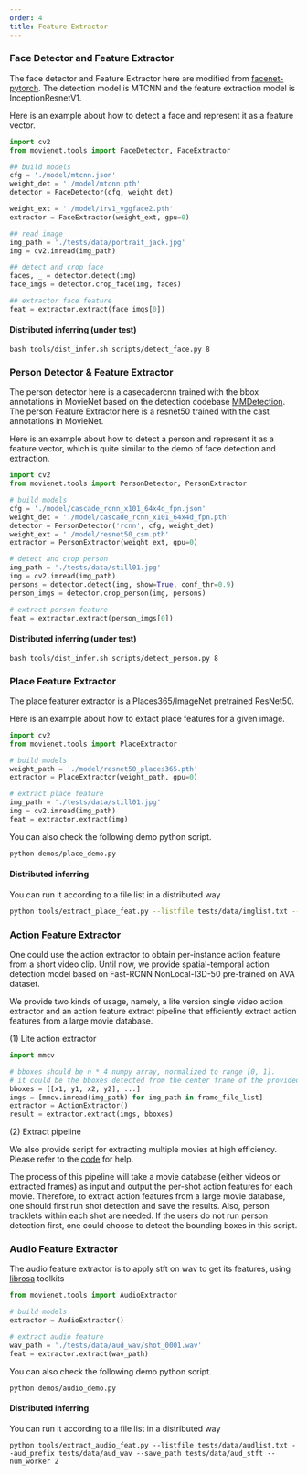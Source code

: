```yaml
---
order: 4
title: Feature Extractor
---
```


### Face Detector and Feature Extractor

The face detector and Feature Extractor here are modified from [facenet-pytorch](https://github.com/timesler/facenet-pytorch). The detection model is MTCNN and the feature extraction model is InceptionResnetV1.

Here is an example about how to detect a face and represent it as a feature vector.

```python
import cv2
from movienet.tools import FaceDetector, FaceExtractor

## build models
cfg = './model/mtcnn.json'
weight_det = './model/mtcnn.pth'
detector = FaceDetector(cfg, weight_det)

weight_ext = './model/irv1_vggface2.pth'
extractor = FaceExtractor(weight_ext, gpu=0)

## read image
img_path = './tests/data/portrait_jack.jpg'
img = cv2.imread(img_path)

## detect and crop face
faces, _ = detector.detect(img)
face_imgs = detector.crop_face(img, faces)

## extractor face feature
feat = extractor.extract(face_imgs[0])
```

#### Distributed inferring (under test)

```
bash tools/dist_infer.sh scripts/detect_face.py 8
```

### Person Detector & Feature Extractor

The person detector here is a casecadercnn trained with the bbox annotations in MovieNet based on the detection codebase [MMDetection](https://github.com/open-mmlab/mmdetection). The person Feature Extractor here is a resnet50 trained with the cast annotations in MovieNet.

Here is an example about how to detect a person and represent it as a feature vector, which is quite similar to the demo of face detection and extraction.

```python
import cv2
from movienet.tools import PersonDetector, PersonExtractor

# build models
cfg = './model/cascade_rcnn_x101_64x4d_fpn.json'
weight_det = './model/cascade_rcnn_x101_64x4d_fpn.pth'
detector = PersonDetector('rcnn', cfg, weight_det)
weight_ext = './model/resnet50_csm.pth'
extractor = PersonExtractor(weight_ext, gpu=0)

# detect and crop person
img_path = './tests/data/still01.jpg'
img = cv2.imread(img_path)
persons = detector.detect(img, show=True, conf_thr=0.9)
person_imgs = detector.crop_person(img, persons)

# extract person feature
feat = extractor.extract(person_imgs[0])
```

#### Distributed inferring (under test)

```
bash tools/dist_infer.sh scripts/detect_person.py 8
```

### Place Feature Extractor

The place featurer extractor is a Places365/ImageNet pretrained ResNet50.

Here is an example about how to extact place features for a given image.

```python
import cv2
from movienet.tools import PlaceExtractor

# build models
weight_path = './model/resnet50_places365.pth'
extractor = PlaceExtractor(weight_path, gpu=0)

# extract place feature
img_path = './tests/data/still01.jpg'
img = cv2.imread(img_path)
feat = extractor.extract(img)
```

You can also check the following demo python script.

```sh
python demos/place_demo.py
```

#### Distributed inferring

You can run it according to a file list in a distributed way

```sh
python tools/extract_place_feat.py --listfile tests/data/imglist.txt --img_prefix tests/data/aud_wav --save_path tests/data/place_feat --num_worker 2
```

### Action Feature Extractor

One could use the action extractor to obtain per-instance action feature from a
short video clip. Until now, we provide spatial-temporal action detection model
based on Fast-RCNN NonLocal-I3D-50 pre-trained on AVA dataset.

We provide two kinds of usage, namely, a lite version single video action extractor
and an action feature extract pipeline that efficiently extract action features
from a large movie database.

(1) Lite action extractor

```python
import mmcv

# bboxes should be n * 4 numpy array, normalized to range [0, 1].
# it could be the bboxes detected from the center frame of the provided video.
bboxes = [[x1, y1, x2, y2], ...]
imgs = [mmcv.imread(img_path) for img_path in frame_file_list]
extractor = ActionExtractor()
result = extractor.extract(imgs, bboxes)
```

(2) Extract pipeline

We also provide script for extracting multiple movies at high efficiency.
Please refer to the [code](https://github.com/movienet/movienet-tools/blob/master/scripts/extract_action_feats.py) for help.

The process of this pipeline will take a movie database (either videos or
extracted frames) as input and output the per-shot action features for each movie.
Therefore, to extract action features from a large movie database, one should
first run shot detection and save the results.
Also, person tracklets within each shot are needed. If the users do not run
person detection first, one could choose to detect the bounding boxes in
this script.

### Audio Feature Extractor

The audio feature extractor is to apply stft on wav to get its features, using [librosa](https://librosa.org/librosa/v0.4.0/index.html) toolkits

```python
from movienet.tools import AudioExtractor

# build models
extractor = AudioExtractor()

# extract audio feature
wav_path = './tests/data/aud_wav/shot_0001.wav'
feat = extractor.extract(wav_path)

```

You can also check the following demo python script.

```
python demos/audio_demo.py
```

#### Distributed inferring

You can run it according to a file list in a distributed way

```
python tools/extract_audio_feat.py --listfile tests/data/audlist.txt --aud_prefix tests/data/aud_wav --save_path tests/data/aud_stft --num_worker 2
```

